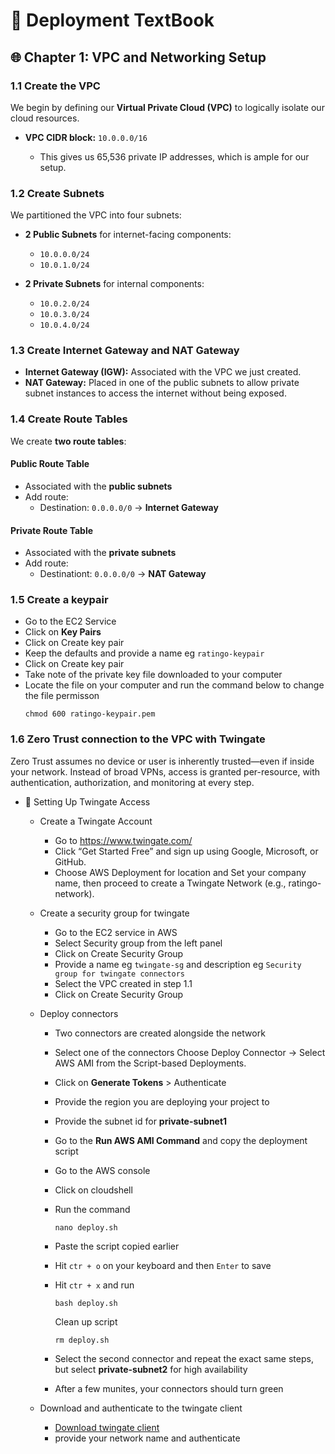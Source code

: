 # 📘 Deployment TextBook

## 🌐 Chapter 1: VPC and Networking Setup

### 1.1 Create the VPC

We begin by defining our **Virtual Private Cloud (VPC)** to logically isolate our cloud resources.

* **VPC CIDR block:** `10.0.0.0/16`

  * This gives us 65,536 private IP addresses, which is ample for our setup.

### 1.2 Create Subnets

We partitioned the VPC into four subnets:

* **2 Public Subnets** for internet-facing components:

  * `10.0.0.0/24`
  * `10.0.1.0/24`
* **2 Private Subnets** for internal components:

  * `10.0.2.0/24`
  * `10.0.3.0/24`
  * `10.0.4.0/24`

### 1.3 Create Internet Gateway and NAT Gateway

* **Internet Gateway (IGW):** Associated with the VPC we just created.
* **NAT Gateway:** Placed in one of the public subnets to allow private subnet instances to access the internet without being exposed.

### 1.4 Create Route Tables

We create **two route tables**:

#### Public Route Table

* Associated with the **public subnets**
* Add route:
  * Destination: `0.0.0.0/0` → **Internet Gateway**

#### Private Route Table

* Associated with the **private subnets**
* Add route:
  * Destinationt: `0.0.0.0/0` → **NAT Gateway**


### 1.5 Create a keypair
* Go to the EC2 Service
* Click on **Key Pairs**
* Click on Create key pair
* Keep the defaults and provide a name eg `ratingo-keypair`
* Click on Create key pair
* Take note of the private key file downloaded to your computer
* Locate the file on your computer and run the command below to change the file permisson
  ```
  chmod 600 ratingo-keypair.pem
  ```


### 1.6 Zero Trust connection to the VPC with Twingate

Zero Trust assumes no device or user is inherently trusted—even if inside your network. Instead of broad VPNs, access is granted per-resource, with authentication, authorization, and monitoring at every step.

* 🔐 Setting Up Twingate Access
  * Create a Twingate Account
    * Go to https://www.twingate.com/
    * Click “Get Started Free” and sign up using Google, Microsoft, or GitHub.
    * Choose AWS Deployment for location and Set your company name, then proceed to create a Twingate Network (e.g., ratingo-network).
  
  * Create a security group for twingate
    * Go to the EC2 service in AWS
    * Select Security group from the left panel
    * Click on Create Security Group
    * Provide a name eg `twingate-sg` and description eg `Security group for twingate connectors`
    * Select the VPC created in step 1.1
    * Click on Create Security Group

  * Deploy connectors
    * Two connectors are created alongside the network
    * Select one of the connectors Choose Deploy Connector → Select AWS AMI from the Script-based Deployments.
    * Click on **Generate Tokens** > Authenticate 
    * Provide the region you are deploying your project to
    * Provide the subnet id for **private-subnet1**
    * Go to the **Run AWS AMI Command** and copy the deployment script
    * Go to the AWS console
    * Click on cloudshell
    * Run the command 
      ```
      nano deploy.sh
      ```
    * Paste the script copied earlier
    * Hit `ctr + o` on your keyboard and then `Enter` to save
    * Hit `ctr + x` and run
      ```
      bash deploy.sh
      ```

      Clean up script
      ```
      rm deploy.sh
      ```
    * Select the second connector and repeat the exact same steps, but select **private-subnet2** for high availability
    * After a few munites, your connectors should turn green

  * Download and authenticate to the twingate client
    * [Download twingate client](https://www.twingate.com/download)
    * provide your network name and authenticate